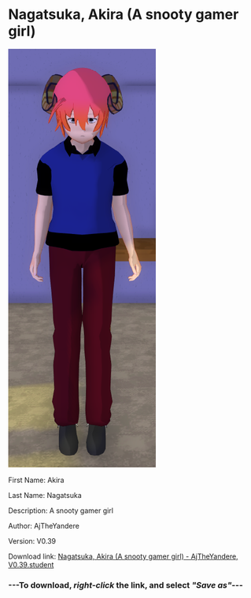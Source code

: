 # Nagatsuka, Akira (A snooty gamer girl)

<img src = "https://raw.githubusercontent.com/Arbiter1223/Daigaku-Gurashi-Custom-Students/master/Students/Files/Nagatsuka%2C%20Akira%20(A%20snooty%20gamer%20girl).png">

First Name: Akira

Last Name: Nagatsuka

Description: A snooty gamer girl

Author: AjTheYandere

Version: V0.39

Download link: <a href="https://raw.githubusercontent.com/Arbiter1223/Daigaku-Gurashi-Custom-Students/master/Students/Files/Nagatsuka%2C%20Akira%20(A%20snooty%20gamer%20girl)%20-%20AjTheYandere%2C%20V0.39.student">Nagatsuka, Akira (A snooty gamer girl) - AjTheYandere, V0.39.student</a>

### ---**To download, _right-click_ the link, and select _"Save as"_**---
